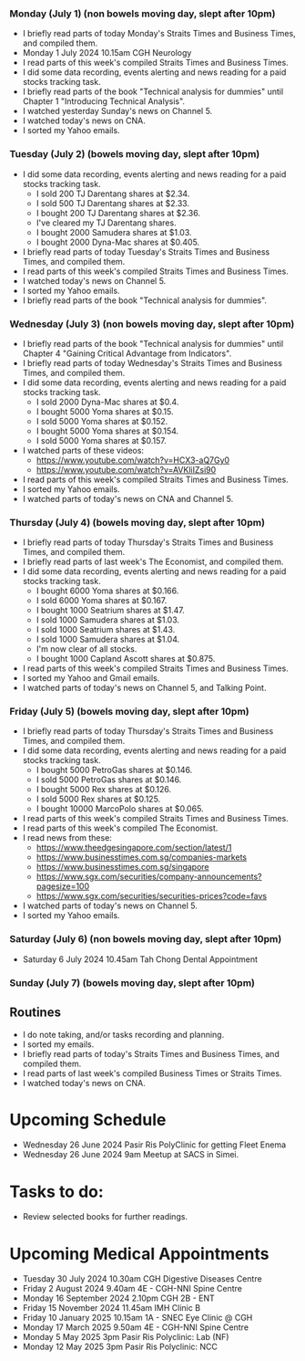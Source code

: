 ### Monday (July 1) (non bowels moving day, slept after 10pm)
- I briefly read parts of today Monday's Straits Times and Business Times, and compiled them.
- Monday 1 July 2024 10.15am CGH Neurology
- I read parts of this week's compiled Straits Times and Business Times.
- I did some data recording, events alerting and news reading for a paid stocks tracking task.
- I briefly read parts of the book "Technical analysis for dummies" until Chapter 1 "Introducing Technical Analysis".
- I watched yesterday Sunday's news on Channel 5.
- I watched today's news on CNA.
- I sorted my Yahoo emails.

### Tuesday (July 2) (bowels moving day, slept after 10pm)
- I did some data recording, events alerting and news reading for a paid stocks tracking task.
    - I sold 200 TJ Darentang shares at $2.34.
    - I sold 500 TJ Darentang shares at $2.33.
    - I bought 200 TJ Darentang shares at $2.36.
    - I've cleared my TJ Darentang shares.
    - I bought 2000 Samudera shares at $1.03.
    - I bought 2000 Dyna-Mac shares at $0.405.
- I briefly read parts of today Tuesday's Straits Times and Business Times, and compiled them.
- I read parts of this week's compiled Straits Times and Business Times.
- I watched today's news on Channel 5.
- I sorted my Yahoo emails.
- I briefly read parts of the book "Technical analysis for dummies".

### Wednesday (July 3) (non bowels moving day, slept after 10pm)
- I briefly read parts of the book "Technical analysis for dummies" until Chapter 4 "Gaining Critical Advantage from Indicators".
- I briefly read parts of today Wednesday's Straits Times and Business Times, and compiled them.
- I did some data recording, events alerting and news reading for a paid stocks tracking task.
    - I sold 2000 Dyna-Mac shares at $0.4.
    - I bought 5000 Yoma shares at $0.15.
    - I sold 5000 Yoma shares at $0.152.
    - I bought 5000 Yoma shares at $0.154.
    - I sold 5000 Yoma shares at $0.157.
- I watched parts of these videos:
    - https://www.youtube.com/watch?v=HCX3-aQ7Gy0
    - https://www.youtube.com/watch?v=AVKliIZsi90
- I read parts of this week's compiled Straits Times and Business Times.
- I sorted my Yahoo emails.
- I watched parts of today's news on CNA and Channel 5.

### Thursday (July 4) (bowels moving day, slept after 10pm)
- I briefly read parts of today Thursday's Straits Times and Business Times, and compiled them.
- I briefly read parts of last week's The Economist, and compiled them.
- I did some data recording, events alerting and news reading for a paid stocks tracking task.
    - I bought 6000 Yoma shares at $0.166.
    - I sold 6000 Yoma shares at $0.167.
    - I bought 1000 Seatrium shares at $1.47.
    - I sold 1000 Samudera shares at $1.03.
    - I sold 1000 Seatrium shares at $1.43.
    - I sold 1000 Samudera shares at $1.04.
    - I'm now clear of all stocks.
    - I bought 1000 Capland Ascott shares at $0.875.
- I read parts of this week's compiled Straits Times and Business Times.
- I sorted my Yahoo and Gmail emails.
- I watched parts of today's news on Channel 5, and Talking Point.

### Friday (July 5) (bowels moving day, slept after 10pm)
- I briefly read parts of today Thursday's Straits Times and Business Times, and compiled them.
- I did some data recording, events alerting and news reading for a paid stocks tracking task.
    - I bought 5000 PetroGas shares at $0.146.
    - I sold 5000 PetroGas shares at $0.146.
    - I bought 5000 Rex shares at $0.126.
    - I sold 5000 Rex shares at $0.125.
    - I bought 10000 MarcoPolo shares at $0.065.
- I read parts of this week's compiled Straits Times and Business Times.
- I read parts of this week's compiled The Economist.
- I read news from these:
    - https://www.theedgesingapore.com/section/latest/1
    - https://www.businesstimes.com.sg/companies-markets
    - https://www.businesstimes.com.sg/singapore
    - https://www.sgx.com/securities/company-announcements?pagesize=100
    - https://www.sgx.com/securities/securities-prices?code=favs
- I watched parts of today's news on Channel 5.
- I sorted my Yahoo emails.

### Saturday (July 6) (non bowels moving day, slept after 10pm)
- Saturday 6 July 2024 10.45am Tah Chong Dental Appointment


### Sunday (July 7) (bowels moving day, slept after 10pm)




## Routines
- I do note taking, and/or tasks recording and planning.
- I sorted my emails.
- I briefly read parts of today's Straits Times and Business Times, and compiled them.
- I read parts of last week's compiled Business Times or Straits Times.
- I watched today's news on CNA.

# Upcoming Schedule
- Wednesday 26 June 2024 Pasir Ris PolyClinic for getting Fleet Enema
- Wednesday 26 June 2024 9am Meetup at SACS in Simei.

# Tasks to do:
- Review selected books for further readings.

# Upcoming Medical Appointments
- Tuesday 30 July 2024 10.30am CGH Digestive Diseases Centre
- Friday 2 August 2024 9.40am 4E - CGH-NNI Spine Centre
- Monday 16 September 2024 2.10pm CGH 2B - ENT
- Friday 15 November 2024 11.45am IMH Clinic B
- Friday 10 January 2025 10.15am 1A - SNEC Eye Clinic @ CGH
- Monday 17 March 2025 9.50am 4E - CGH-NNI Spine Centre
- Monday 5 May 2025 3pm Pasir Ris Polyclinic: Lab (NF)
- Monday 12 May 2025 3pm Pasir Ris Polyclinic: NCC
